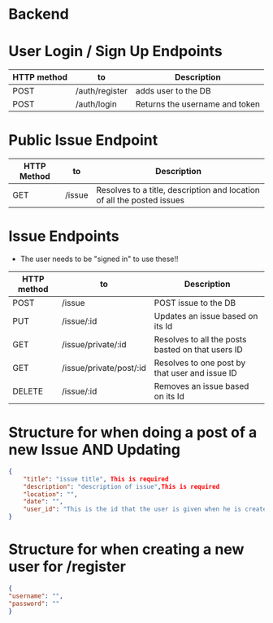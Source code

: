 # Backend

# User Login / Sign Up Endpoints

| HTTP method | to             | Description                    |
| ----------- | -------------- | ------------------------------ |
| POST        | /auth/register | adds user to the DB            |
| POST        | /auth/login    | Returns the username and token |

# Public Issue Endpoint

| HTTP Method | to     | Description                                                            |
| ----------- | ------ | ---------------------------------------------------------------------- |
| GET         | /issue | Resolves to a title, description and location of all the posted issues |

# Issue Endpoints

- The user needs to be "signed in" to use these!!

| HTTP method | to                      | Description                                       |
| ----------- | ----------------------- | ------------------------------------------------- |
| POST        | /issue                  | POST issue to the DB                              |
| PUT         | /issue/:id              | Updates an issue based on its Id                  |
| GET         | /issue/private/:id      | Resolves to all the posts basted on that users ID |
| GET         | /issue/private/post/:id | Resolves to one post by that user and issue ID    |
| DELETE      | /issue/:id              | Removes an issue based on its Id                  |

# Structure for when doing a post of a new Issue AND Updating

```JSON
{
    "title": "issue title", This is required
    "description": "description of issue",This is required
    "location": "",
    "date": "",
    "user_id": "This is the id that the user is given when he is created"This is required
}
```

# Structure for when creating a new user for /register

```JSON
{
"username": "",
"password": ""
}
```
